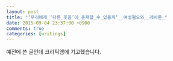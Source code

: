 ```yaml
---
layout: post
title: "‘우리에게_‘다른_웃음’이_존재할_수_있을까‘__여성혐오와__레바툰_"
date: 2015-09-04 23:37:00 +0900
comments: true 
categories: [writings] 
---
```

예전에 쓴 글인데 크리틱엠에 기고했습니다. 

